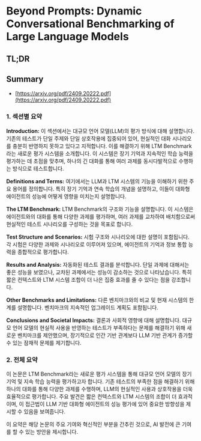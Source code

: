 # Beyond Prompts: Dynamic Conversational Benchmarking of Large Language Models
## TL;DR
## Summary
- [https://arxiv.org/pdf/2409.20222.pdf](https://arxiv.org/pdf/2409.20222.pdf)

### 1. 섹션별 요약

**Introduction:**
이 섹션에서는 대규모 언어 모델(LLM)의 평가 방식에 대해 설명합니다. 기존의 테스트가 단일 주제와 단일 상호작용에 집중되어 있어, 현실적인 대화 시나리오를 충분히 반영하지 못하고 있다고 지적합니다. 이를 해결하기 위해 LTM Benchmark라는 새로운 평가 시스템을 소개합니다. 이 시스템은 장기 기억과 지속적인 학습 능력을 평가하는 데 초점을 맞추며, 하나의 긴 대화를 통해 여러 과제를 동시다발적으로 수행하는 방식으로 테스트합니다.

**Definitions and Terms:**
여기에서는 LLM과 LTM 시스템의 기능을 이해하기 위한 주요 용어를 정의합니다. 특히 장기 기억과 연속 학습의 개념을 설명하고, 이들이 대화형 에이전트의 성능에 어떻게 영향을 미치는지 설명합니다.

**The LTM Benchmark:**
LTM Benchmark의 구조와 기능을 설명합니다. 이 시스템은 에이전트와의 대화를 통해 다양한 과제를 평가하며, 여러 과제를 교차하여 배치함으로써 현실적인 테스트 시나리오를 구성하는 것을 목표로 합니다.

**Test Structure and Scenarios:**
시험 구조와 시나리오에 대한 설명이 포함됩니다. 각 시험은 다양한 과제와 시나리오로 이루어져 있으며, 에이전트의 기억과 정보 통합 능력을 종합적으로 평가합니다.

**Results and Analysis:**
자동화된 테스트 결과를 분석합니다. 단일 과제에 대해서는 좋은 성능을 보였으나, 교차된 과제에서는 성능이 감소하는 것으로 나타났습니다. 특히 짧은 컨텍스트와 LTM 시스템 조합이 더 나은 집중 효과를 줄 수 있다는 점을 강조합니다.

**Other Benchmarks and Limitations:**
다른 벤치마크와의 비교 및 현재 시스템의 한계를 설명합니다. 벤치마크의 지속적인 업그레이드 계획도 포함됩니다.

**Conclusions and Societal Impacts:**
결론과 사회적 영향에 대해 설명합니다. 대규모 언어 모델의 현실적 사용을 반영하는 테스트가 부족하다는 문제를 해결하기 위해 새로운 벤치마크를 제안했으며, 장기적으로 인간 기반 관계보다 LLM 기반 관계가 증가할 수 있는 잠재적 문제를 제기합니다.

### 2. 전체 요약
이 논문은 LTM Benchmark라는 새로운 평가 시스템을 통해 대규모 언어 모델의 장기 기억 및 지속 학습 능력을 평가하고자 합니다. 기존 테스트의 부족한 점을 해결하기 위해 하나의 대화를 통해 다양한 과제를 수행하며, LLM의 현실적인 사용과 상호작용을 더욱 효율적으로 평가합니다. 주요 발견은 짧은 컨텍스트와 LTM 시스템의 조합이 더 효과적이며, 이 접근법이 LLM 기반 대화형 에이전트의 성능 평가에 있어 중요한 방향성을 제시할 수 있음을 보여줍니다.

이 요약은 해당 논문의 주요 기여와 혁신적인 부분을 간추린 것으로, AI 발전에 큰 기여를 할 수 있는 방안을 제시합니다.